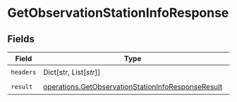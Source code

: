 # GetObservationStationInfoResponse


## Fields

| Field                                                                                                                    | Type                                                                                                                     | Required                                                                                                                 | Description                                                                                                              |
| ------------------------------------------------------------------------------------------------------------------------ | ------------------------------------------------------------------------------------------------------------------------ | ------------------------------------------------------------------------------------------------------------------------ | ------------------------------------------------------------------------------------------------------------------------ |
| `headers`                                                                                                                | Dict[str, List[*str*]]                                                                                                   | :heavy_check_mark:                                                                                                       | N/A                                                                                                                      |
| `result`                                                                                                                 | [operations.GetObservationStationInfoResponseResult](../../models/operations/getobservationstationinforesponseresult.md) | :heavy_check_mark:                                                                                                       | N/A                                                                                                                      |